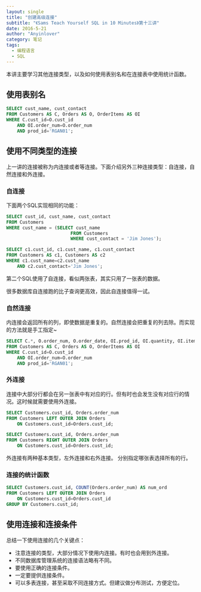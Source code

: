 ```yaml
---
layout: single
title: "创建高级连接"
subtitle: "《Sams Teach Yourself SQL in 10 Minutes》第十三讲"
date: 2016-5-21
author: "Anyinlover"
category: 笔记
tags:
  - 编程语言
  - SQL
---
```


本讲主要学习其他连接类型，以及如何使用表别名和在连接表中使用统计函数。

## 使用表别名

~~~sql
SELECT cust_name, cust_contact
FROM Customers AS C, Orders AS O, OrderItems AS OI
WHERE C.cust_id=O.cust_id
	AND OI.order_num=O.order_num
    AND prod_id='RGAN01';
~~~

## 使用不同类型的连接
上一讲的连接被称为内连接或者等连接。下面介绍另外三种连接类型：自连接，自然连接和外连接。

### 自连接
下面两个SQL实现相同的功能：

~~~sql
SELECT cust_id, cust_name, cust_contact
FROM Customers
WHERE cust_name = (SELECT cust_name
						FROM Customers
						WHERE cust_contact = 'Jim Jones');

SELECT c1.cust_id, c1.cust_name, c1.cust_contact
FROM Customers AS c1, Customers AS c2
WHERE c1.cust_name=c2.cust_name
	AND c2.cust_contact='Jim Jones';
~~~

第二个SQL使用了自连接，看似两张表，其实只用了一张表的数据。

很多数据库自连接跑的比子查询更高效，因此自连接值得一试。
   
### 自然连接

内连接会返回所有的列，即使数据是重复的。自然连接会把重复的列去除。而实现的方法就是手工指定~

~~~sql
SELECT C.*, O.order_num, O.order_date, OI.prod_id, OI.quantity, OI.item_price
FROM Customers AS C, Orders AS O, OrderItems AS OI
WHERE C.cust_id=O.cust_id
	AND OI.order_num=O.order_num
    AND prod_id='RGAN01';
~~~
    
### 外连接
连接中大部分行都会在另一张表中有对应的行。但有时也会发生没有对应行的情况。这时候就需要使用外连接。

~~~sql
SELECT Customers.cust_id, Orders.order_num
FROM Customers LEFT OUTER JOIN Orders
	ON Customers.cust_id=Orders.cust_id;

SELECT Customers.cust_id, Orders.order_num
FROM Customers RIGHT OUTER JOIN Orders
	ON Customers.cust_id=Orders.cust_id;
~~~

外连接有两种基本类型，左外连接和右外连接。
分别指定哪张表选择所有的行。

### 连接的统计函数

~~~sql
SELECT Customers.cust_id, COUNT(Orders.order_num) AS num_ord
FROM Customers LEFT OUTER JOIN Orders
	ON Customers.cust_id=Orders.cust_id
GROUP BY Customers.cust_id;
~~~

## 使用连接和连接条件

总结一下使用连接的几个关键点：

* 注意连接的类型，大部分情况下使用内连接。有时也会用到外连接。
* 不同数据库管理系统的连接语法略有不同。
* 要使用正确的连接条件。
* 一定要提供连接条件。
* 可以多表连接，甚至采取不同连接方式。但建议做分布测试，方便定位。
